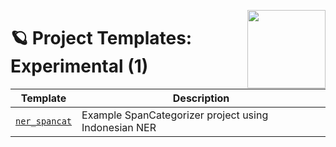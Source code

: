 <a href="https://explosion.ai"><img src="https://explosion.ai/assets/img/logo.svg" width="125" height="125" align="right" /></a>

# 🪐 Project Templates: Experimental (1)

| Template | Description |
| --- | --- |
| [`ner_spancat`](ner_spancat) | Example SpanCategorizer project using Indonesian NER |
